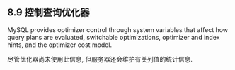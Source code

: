 ## 8.9 控制查询优化器

MySQL provides optimizer control through system variables that affect how query plans are evaluated, switchable optimizations, optimizer and index hints, and the optimizer cost model. 

尽管优化器尚未使用此信息, 但服务器还会维护有关列值的统计信息. 